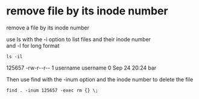 # remove file by its inode number

remove a file by its inode number

use ls with the -i option to list files and their inode number  
and -l for long format

```
ls -il
```

125657 -rw-r--r--  1 username  username  0 Sep 24 20:24 bar

Then use find with the -inum option and the inode number to delete the file

```
find . -inum 125657 -exec rm {} \;
```
